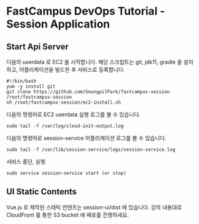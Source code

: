 # FastCampus DevOps Tutorial - Session Application

## Start Api Server

다음의 userdata 로 EC2 를 시작합니다.
해당 스크립트는 git, jdk11, gradle 을 설치하고, 어플리케이션을 빌드한 후 서비스로 등록합니다.

```
#!/bin/bash
yum -y install git
git clone https://github.com/SeungpilPark/fastcampus-session /root/fastcampus-session
sh /root/fastcampus-session/ec2-install.sh
```

다음의 명령어로 EC2 userdata 실행 로그를 볼 수 있습니다.

```
sudo tail -f /var/log/cloud-init-output.log
```

다음의 명령어로 session-service 어플리케이션 로그를 볼 수 있습니다.

```
sudo tail -f /var/lib/session-service/logs/session-service.log
```

서비스 중단, 실행

```
sudo service session-service start (or stop)
```

## UI Static Contents

Vue.js 로 제작된 스태틱 컨텐츠는 session-ui/dist 에 있습니다.
강의 내용대로 CloudFront 를 통한 S3 bucket 에 배포를 진행하세요.
